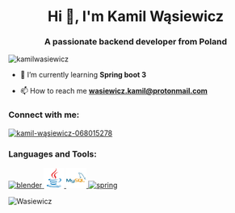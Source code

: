 <h1 align="center">Hi 👋, I'm Kamil Wąsiewicz</h1>
<h3 align="center">A passionate backend developer from Poland</h3>

<p align="left"> <img src="https://komarev.com/ghpvc/?username=kamilwasiewicz&label=Profile%20views&color=0e75b6&style=flat" alt="kamilwasiewicz" /> </p>

- 🌱 I’m currently learning **Spring boot 3**

- 📫 How to reach me **wasiewicz.kamil@protonmail.com**

<h3 align="left">Connect with me:</h3>
<p align="left">
<a href="https://linkedin.com/in/kamil-wąsiewicz-068015278" target="blank"><img align="center" src="https://raw.githubusercontent.com/rahuldkjain/github-profile-readme-generator/master/src/images/icons/Social/linked-in-alt.svg" alt="kamil-wąsiewicz-068015278" height="30" width="40" /></a>
</p>

<h3 align="left">Languages and Tools:</h3>
<p align="left"> <a href="https://www.blender.org/" target="_blank" rel="noreferrer"> <img src="https://download.blender.org/branding/community/blender_community_badge_white.svg" alt="blender" width="40" height="40"/> </a> <a href="https://www.java.com" target="_blank" rel="noreferrer"> <img src="https://raw.githubusercontent.com/devicons/devicon/master/icons/java/java-original.svg" alt="java" width="40" height="40"/> </a> <a href="https://www.mysql.com/" target="_blank" rel="noreferrer"> <img src="https://raw.githubusercontent.com/devicons/devicon/master/icons/mysql/mysql-original-wordmark.svg" alt="mysql" width="40" height="40"/> </a> <a href="https://spring.io/" target="_blank" rel="noreferrer"> <img src="https://www.vectorlogo.zone/logos/springio/springio-icon.svg" alt="spring" width="40" height="40"/> </a> </p>

<p><img align="center" src="https://github-readme-stats.vercel.app/api/top-langs?username=Wasiewicz&show_icons=true&locale=en&layout=compact" alt="Wasiewicz" /></p>
